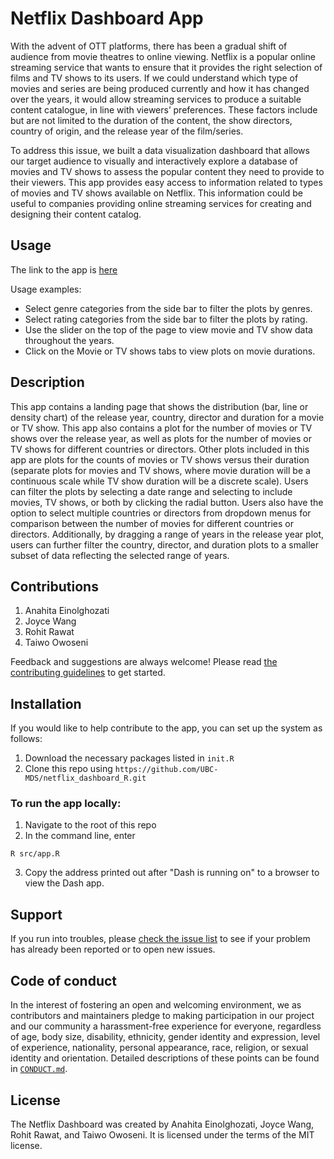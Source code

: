 # Netflix Dashboard App

With the advent of OTT platforms, there has been a gradual shift of audience from movie theatres to online viewing. Netflix is a popular online streaming service that wants to ensure that it provides the right selection of films and TV shows to its users. If we could understand which type of movies and series are being produced currently and how it has changed over the years, it would allow streaming services to produce a suitable content catalogue, in line with viewers’ preferences. These factors include but are not limited to the duration of the content, the show directors, country of origin, and the release year of the film/series. 

To address this issue, we built a data visualization dashboard that allows our target audience to visually and interactively explore a database of movies and TV shows to assess the popular content they need to provide to their viewers. This app provides easy access to information related to types of movies and TV shows available on Netflix. This information could be useful to companies providing online streaming services for creating and designing their content catalog. 


## Usage
The link to the app is [here](https://netflixpy-dashboard-r.herokuapp.com/)

Usage examples:
- Select genre categories from the side bar to filter the plots by genres.
- Select rating categories from the side bar to filter the plots by rating.
- Use the slider on the top of the page to view movie and TV show data throughout the years.
- Click on the Movie or TV shows tabs to view plots on movie durations.


## Description
This app contains a landing page that shows the distribution (bar, line or density chart) of the release year, country, director and duration for a movie or TV show.  This app also contains a plot for the number of movies or TV shows over the release year, as well as plots for the number of movies or TV shows for different countries or directors.  Other plots included in this app are plots for the counts of movies or TV shows versus their duration (separate plots for movies and TV shows, where movie duration will be a continuous scale while TV show duration will be a discrete scale).  Users can filter the plots by selecting a date range and selecting to include movies, TV shows, or both by clicking the radial button.  Users also have the option to select multiple countries or directors from dropdown menus for comparison between the number of movies for different countries or directors.  Additionally, by dragging a range of years in the release year plot, users can further filter the country, director, and duration plots to a smaller subset of data reflecting the selected range of years. 


## Contributions

1. Anahita Einolghozati
2. Joyce Wang 
3. Rohit Rawat
4. Taiwo Owoseni

Feedback and suggestions are always welcome! Please read [the contributing
guidelines](https://github.com/UBC-MDS/netflixpy_dashboard_R/blob/main/CONTRIBUTING.md)
to get started.

## Installation
If you would like to help contribute to the app, you can set up the system as follows:
1. Download the necessary packages listed in `init.R`
2. Clone this repo using `https://github.com/UBC-MDS/netflix_dashboard_R.git`

### To run the app locally:
1. Navigate to the root of this repo
2. In the command line, enter
```
R src/app.R
```
3. Copy the address printed out after "Dash is running on" to a browser to view the Dash app.


## Support

If you run into troubles, please [check the issue
list](https://github.com/UBC-MDS/netflixpy_dashboard_R/issues) to see
if your problem has already been reported or to open new issues.

## Code of conduct

In the interest of fostering an open and welcoming environment, we as contributors and maintainers pledge to making participation in our project and our community a harassment-free experience for everyone, regardless of age, body size, disability, ethnicity, gender identity and expression, level of experience, nationality, personal appearance, race, religion, or sexual identity and orientation. Detailed descriptions
of these points can be found in [`CONDUCT.md`](https://github.com/UBC-MDS/netflixpy_dashboard_R/blob/main/CONDUCT.md).

## License
The Netflix Dashboard was created by Anahita Einolghozati, Joyce Wang, Rohit Rawat, and Taiwo Owoseni. It is licensed under the terms of the MIT license.
